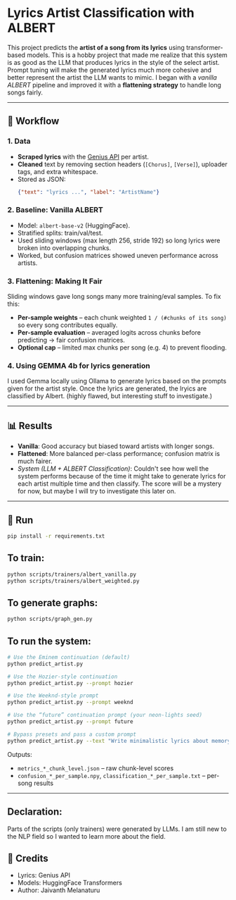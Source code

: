 # Lyrics Artist Classification with ALBERT

This project predicts the **artist of a song from its lyrics** using transformer-based models. This is a hobby project that made me realize that this system is as good as the LLM that produces lyrics in the style of the select artist. Prompt tuning will make the generated lyrics much more cohesive and better represent the artist the LLM wants to mimic.
I began with a *vanilla ALBERT* pipeline and improved it with a **flattening strategy** to handle long songs fairly.

---

## 📂 Workflow

### 1. Data
- **Scraped lyrics** with the [Genius API](https://docs.genius.com/) per artist.  
- **Cleaned** text by removing section headers (`[Chorus]`, `[Verse]`), uploader tags, and extra whitespace.  
- Stored as JSON:  
  ```json
  {"text": "lyrics ...", "label": "ArtistName"}
  ```

### 2. Baseline: Vanilla ALBERT
- Model: `albert-base-v2` (HuggingFace).  
- Stratified splits: train/val/test.  
- Used sliding windows (max length 256, stride 192) so long lyrics were broken into overlapping chunks.  
- Worked, but confusion matrices showed uneven performance across artists.

### 3. Flattening: Making It Fair
Sliding windows gave long songs many more training/eval samples. To fix this:
- **Per-sample weights** – each chunk weighted `1 / (#chunks of its song)` so every song contributes equally.  
- **Per-sample evaluation** – averaged logits across chunks before predicting → fair confusion matrices.  
- **Optional cap** – limited max chunks per song (e.g. 4) to prevent flooding.

### 4. Using GEMMA 4b for lyrics generation
I used Gemma locally using Ollama to generate lyrics based on the prompts given for the artist style. Once the lyrics are generated, the lryics are classified by Albert. (highly flawed, but interesting stuff to investigate.)

---

## 📊 Results
- **Vanilla**: Good accuracy but biased toward artists with longer songs.  
- **Flattened**: More balanced per-class performance; confusion matrix is much fairer.
- *System (LLM + ALBERT Classification)*: Couldn't see how well the system performs because of the time it might take to generate lyrics for each artist multiple time and then classify. The score will be a mystery for now, but maybe I will try to investigate this later on.

---

## 🚀 Run
```bash
pip install -r requirements.txt
```
## To train:
```bash
python scripts/trainers/albert_vanilla.py
python scripts/trainers/albert_weighted.py
```
## To generate graphs:
```bash
python scripts/graph_gen.py
```

## To run the system:
```bash
# Use the Eminem continuation (default)
python predict_artist.py

# Use the Hozier-style continuation
python predict_artist.py --prompt hozier

# Use the Weeknd-style prompt
python predict_artist.py --prompt weeknd

# Use the “future” continuation prompt (your neon-lights seed)
python predict_artist.py --prompt future

# Bypass presets and pass a custom prompt
python predict_artist.py --text "Write minimalistic lyrics about memory and rain in the style of a 90s alt band..."
```

Outputs:  
- `metrics_*_chunk_level.json` – raw chunk-level scores  
- `confusion_*_per_sample.npy`, `classification_*_per_sample.txt` – per-song results

---

## Declaration:
Parts of the scripts (only trainers) were generated by LLMs. I am still new to the NLP field so I wanted to learn more about the field. 

## 🙌 Credits
- Lyrics: Genius API  
- Models: HuggingFace Transformers  
- Author: Jaivanth Melanaturu

